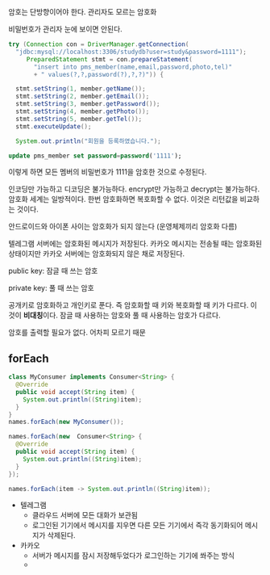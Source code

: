 암호는 단방향이어야 한다. 관리자도 모르는 암호화

비밀번호가 관리자 눈에 보이면 안된다. 

```java
try (Connection con = DriverManager.getConnection(
  "jdbc:mysql://localhost:3306/studydb?user=study&password=1111");
     PreparedStatement stmt = con.prepareStatement(
       "insert into pms_member(name,email,password,photo,tel)"
       + " values(?,?,password(?),?,?)")) {

  stmt.setString(1, member.getName());
  stmt.setString(2, member.getEmail());
  stmt.setString(3, member.getPassword());
  stmt.setString(4, member.getPhoto());
  stmt.setString(5, member.getTel());
  stmt.executeUpdate();

  System.out.println("회원을 등록하였습니다.");

```

```sql
update pms_member set password=password('1111');
```

이렇게 하면 모든 멤버의 비밀번호가 1111을 암호한 것으로 수정된다.



인코딩만 가능하고 디코딩은 불가능하다. encrypt만 가능하고 decrypt는 불가능하다. 암호화 세계는 일방적이다. 한번 암호화하면 복호화할 수 없다. 이것은 리턴값을 비교하는 것이다. 



안드로이드와 아이폰 사이는 암호화가 되지 않는다 (운영체제끼리 암호화 다름)



텔레그램 서버에는 암호화된 메시지가 저장된다. 카카오 메시지는 전송될 때는 암호화된 상태이지만 카카오 서버에는 암호화되지 않은 채로 저장된다. 

public key: 잠글 때 쓰는 암호 

private key: 풀 때 쓰는 암호





공개키로 암호화하고 개인키로 푼다. 즉 암호화할 때 키와 복호화할 때 키가 다르다. 이것이 **비대칭**이다. 잠글 때 사용하는 암호와 풀 때 사용하는 암호가 다르다. 



암호를 출력할 필요가 없다. 어차피 모르기 때문



## forEach

```java
class MyConsumer implements Consumer<String> {
  @Override
  public void accept(String item) {
    System.out.println((String)item);
  }
}
names.forEach(new MyConsumer());
```



```java
names.forEach(new  Consumer<String> {
  @Override
  public void accept(String item) {
    System.out.println((String)item);
  }
});
```



```java
names.forEach(item -> System.out.println((String)item));
```

- 텔레그램
  - 클라우드 서버에 모든 대화가 보관됨
  - 로그인된 기기에서 메시지를 지우면 다른 모든 기기에서 즉각 동기화되어 메시지가 삭제된다.
- 카카오
  - 서버가 메시지를 잠시 저장해두었다가 로그인하는 기기에 쏴주는 방식
  - 